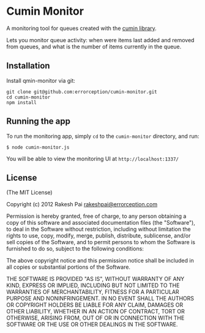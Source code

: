 Cumin Monitor
===

A monitoring tool for queues created with the [cumin library](https://github.com/errorception/cumin).

Lets you monitor queue activity: when were items last added and removed from queues, and what is the number of items currently in the queue.

## Installation

Install qmin-monitor via git:

```
git clone git@github.com:errorception/cumin-monitor.git
cd cumin-monitor
npm install
```

## Running the app

To run the monitoring app, simply ```cd``` to the ```cumin-monitor``` directory, and run:

    $ node cumin-monitor.js

You will be able to view the monitoring UI at ```http://localhost:1337/```

## License

(The MIT License)

Copyright (c) 2012 Rakesh Pai <rakeshpai@errorception.com>

Permission is hereby granted, free of charge, to any person obtaining a copy of this software and associated documentation files (the "Software"), to deal in the Software without restriction, including without limitation the rights to use, copy, modify, merge, publish, distribute, sublicense, and/or sell copies of the Software, and to permit persons to whom the Software is furnished to do so, subject to the following conditions:

The above copyright notice and this permission notice shall be included in all copies or substantial portions of the Software.

THE SOFTWARE IS PROVIDED "AS IS", WITHOUT WARRANTY OF ANY KIND, EXPRESS OR IMPLIED, INCLUDING BUT NOT LIMITED TO THE WARRANTIES OF MERCHANTABILITY, FITNESS FOR A PARTICULAR PURPOSE AND NONINFRINGEMENT. IN NO EVENT SHALL THE AUTHORS OR COPYRIGHT HOLDERS BE LIABLE FOR ANY CLAIM, DAMAGES OR OTHER LIABILITY, WHETHER IN AN ACTION OF CONTRACT, TORT OR OTHERWISE, ARISING FROM, OUT OF OR IN CONNECTION WITH THE SOFTWARE OR THE USE OR OTHER DEALINGS IN THE SOFTWARE.